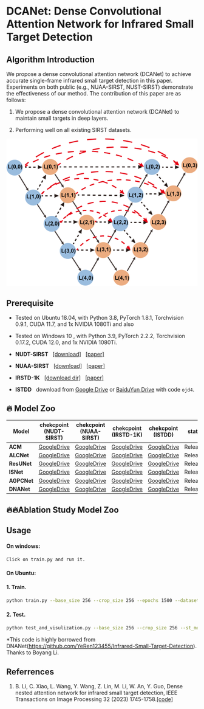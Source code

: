 # DCANet: Dense Convolutional Attention Network for Infrared Small Target Detection


## Algorithm Introduction

We propose a dense convolutional attention network (DCANet) to achieve accurate single-frame infrared small target detection in this paper. Experiments on both public (e.g., NUAA-SIRST, NUST-SIRST) demonstrate the effectiveness of our method. The contribution of this paper are as follows:

1. We propose a dense convolutional attention network (DCANet) to maintain small targets in deep layers.

2. Performing well on all existing SIRST datasets.

![outline](DCIM.png)

## Prerequisite
* Tested on Ubuntu 18.04, with Python 3.8, PyTorch 1.8.1, Torchvision 0.9.1, CUDA 11.7, and 1x NVIDIA 1080Ti and also 

* Tested on Windows 10  , with Python 3.9, PyTorch 2.2.2, Torchvision 0.17.2, CUDA 12.0, and 1x NVIDIA 1080Ti.

* **NUDT-SIRST** &nbsp; [[download]](https://github.com/YeRen123455/Infrared-Small-Target-Detection) &nbsp; [[paper]](https://ieeexplore.ieee.org/abstract/document/9864119)

* **NUAA-SIRST** &nbsp; [[download]](https://github.com/YimianDai/sirst) &nbsp; [[paper]](https://arxiv.org/pdf/2009.14530.pdf)

* **IRSTD-1K** &nbsp; [[download dir]](https://github.com/RuiZhang97/ISNet) &nbsp; [[paper]](https://ieeexplore.ieee.org/document/9880295)

* **ISTDD** &nbsp;  download from [Google Drive](https://drive.google.com/file/d/13hhEwYHU19oxanXYf-wUpZ7JtiwY8LuT/view?usp=sharing) or [BaiduYun Drive](https://pan.baidu.com/s/1c35pADjPhkAcLwmU-u0RBA) with code `ojd4`.


## 🔥 Model Zoo
| **Model**  | **chekcpoint** **(NUDT-SIRST)**    |      **chekcpoint** **(NUAA-SIRST)** |**chekcpoint** **(IRSTD-1K)** |**chekcpoint** **(ISTDD)** |**status** |
|------------|------------------------------------|------------------------------------|------------------------------------|------------------------------------|-------------|
| **ACM**  | [GoogleDrive](https://drive.google.com/file/d/1O2-m3WysVbFH9OgRVCXBAjIjeVhriApQ/view?usp=drive_link)    | [GoogleDrive](https://drive.google.com/file/d/1u_wXLIf1Nvn5cuwyQ0hmksO_t7KTgnkw/view?usp=drive_link) | [GoogleDrive](https://drive.google.com/file/d/10azZI5GZv60tHxOyGWD6nbE2AnvD1kVn/view?usp=drive_link)| [GoogleDrive](https://drive.google.com/file/d/1dTLjaRjuKAgweqSqTHXQVWlV8cniPhfL/view?usp=drive_link) | Released |
| **ALCNet**  | [GoogleDrive](https://drive.google.com/file/d/1MXnVj2mBs-StBg6IhCwXPFE7W-Y0y_b7/view?usp=drive_link) | [GoogleDrive](https://drive.google.com/file/d/1D3eGs0PsMem51DKznj4oMOnpzHc0CO8Y/view?usp=drive_link) | [GoogleDrive](https://drive.google.com/file/d/1MDln9MDtN1d9jlEkR-Gbn5gCs3xIDd3S/view?usp=drive_link)| [GoogleDrive](https://drive.google.com/file/d/1JwEYFTlrugEGdpBesSRUXgUY0cBSgMXS/view?usp=drive_link) | Released |
| **ResUNet** | [GoogleDrive](https://drive.google.com/file/d/1GjJKx34W1oh_m0TLfS-upIqhkJzGHL7O/view?usp=drive_link) | [GoogleDrive](https://drive.google.com/file/d/1GxhoCLL3hd5uCK5EL_J8kmUW11T7nFMr/view?usp=drive_link) | [GoogleDrive](https://drive.google.com/file/d/1SRmC1ldcUzmTqvzDDwQuzSk9KlKlRZvI/view?usp=drive_link)| [GoogleDrive](https://drive.google.com/file/d/1-WDS-tNB1Ghym0LJ46ss4c8lgKZTLgrP/view?usp=drive_link) | Released |
| **ISNet** | [GoogleDrive](https://drive.google.com/file/d/1ZY9OBpKmRki6d-8gzMKwVMxa25KxHeEl/view?usp=drive_link)   | [GoogleDrive](https://drive.google.com/file/d/1eOF9KDAdsDrWHWYuq-9aso6PIx_a1XMS/view?usp=drive_link) | [GoogleDrive](https://drive.google.com/file/d/1tfWVmPPFgy36sjJBDMZUyQMtSNdgq0Bm/view?usp=drive_link)| [GoogleDrive](https://drive.google.com/file/d/1oZ4UjZK9Q2-xp-96sYBizr_FAP9-smSq/view?usp=drive_link) | Released |
| **AGPCNet** | [GoogleDrive](https://drive.google.com/file/d/1_cXMLoHQECSv3XD0D_wHfI_GKClIAoN-/view?usp=drive_link) | [GoogleDrive](https://drive.google.com/file/d/1TDjsSrVGYnyC15igwmRxrF21IA0JVUFn/view?usp=drive_link) | [GoogleDrive](https://drive.google.com/file/d/1LDPKMFAZDhNy7CeFWNK1oLbQeFEnBNCU/view?usp=drive_link)| [GoogleDrive](https://drive.google.com/file/d/1TajQPwbiFX80yhHpwtRsvKg-RMi3CstT/view?usp=drive_link) | Released |
| **DNANet** | [GoogleDrive](https://drive.google.com/file/d/1W0vFhxyxQe2MYI6CaUlSEmh-rQUUkyNv/view?usp=drive_link)  | [GoogleDrive](https://drive.google.com/file/d/12XKXFEu8JUv0hMCP1hoRXmYTuJp_k1LP/view?usp=drive_link) | [GoogleDrive](https://drive.google.com/file/d/1B01QV2g6ps56iWPkJwdG2G1KhEcH_puK/view?usp=drive_link)| [GoogleDrive](https://drive.google.com/file/d/1vBpMJNsUUKeVAPveK1rEneNxoF_r-VJs/view?usp=drive_link) | Released |

## 🔥🔥Ablation Study Model Zoo

## Usage

#### On windows:

```
Click on train.py and run it. 
```

#### On Ubuntu:

#### 1. Train.

```bash
python train.py --base_size 256 --crop_size 256 --epochs 1500 --dataset [dataset-name] --split_method 50_50 --model [model name] --backbone Res_SimAM_block  --deep_supervision True --train_batch_size 4 --test_batch_size 4 --mode TXT

```
#### 2. Test.

```bash
python test_and_visulization.py --base_size 256 --crop_size 256 --st_model [trained model path] --model_dir [model_dir] --dataset [dataset-name] --split_method 50_50 --model [model name] --backbone Res_SimAM_block  --deep_supervision True --test_batch_size 1 --mode TXT 
```

*This code is highly borrowed from DNANet(https://github.com/YeRen123455/Infrared-Small-Target-Detection). Thanks to Boyang Li.


## Referrences

1. B. Li, C. Xiao, L. Wang, Y. Wang, Z. Lin, M. Li, W. An, Y. Guo, Dense nested attention network for infrared small target detection, IEEE Transactions on Image Processing 32 (2023) 1745-1758.[[code]](https://github.com/YeRen123455/Infrared-Small-Target-Detection) 





